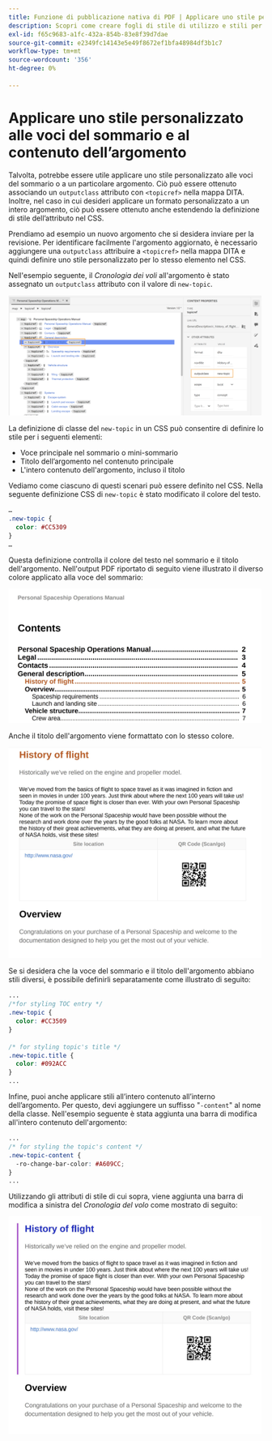 ```yaml
---
title: Funzione di pubblicazione nativa di PDF | Applicare uno stile personalizzato alle voci del sommario e al contenuto dell’argomento
description: Scopri come creare fogli di stile di utilizzo e stili per i contenuti.
exl-id: f65c9683-a1fc-432a-854b-83e8f39d7dae
source-git-commit: e2349fc14143e5e49f8672ef1bfa48984df3b1c7
workflow-type: tm+mt
source-wordcount: '356'
ht-degree: 0%

---
```


# Applicare uno stile personalizzato alle voci del sommario e al contenuto dell’argomento

Talvolta, potrebbe essere utile applicare uno stile personalizzato alle voci del sommario o a un particolare argomento. Ciò può essere ottenuto associando un `outputclass` attributo con `<topicref>` nella mappa DITA. Inoltre, nel caso in cui desideri applicare un formato personalizzato a un intero argomento, ciò può essere ottenuto anche estendendo la definizione di stile dell’attributo nel CSS.

Prendiamo ad esempio un nuovo argomento che si desidera inviare per la revisione. Per identificare facilmente l&#39;argomento aggiornato, è necessario aggiungere una `outputclass` attribuire a `<topicref>` nella mappa DITA e quindi definire uno stile personalizzato per lo stesso elemento nel CSS.

Nell&#39;esempio seguente, il *Cronologia dei voli* all&#39;argomento è stato assegnato un `outputclass` attributo con il valore di `new-topic`.

<img src="./assets/new-topic-attribute-in-map.png" width="500">

La definizione di classe del `new-topic` in un CSS può consentire di definire lo stile per i seguenti elementi:
* Voce principale nel sommario o mini-sommario
* Titolo dell’argomento nel contenuto principale
* L&#39;intero contenuto dell&#39;argomento, incluso il titolo

Vediamo come ciascuno di questi scenari può essere definito nel CSS. Nella seguente definizione CSS di `new-topic` è stato modificato il colore del testo.

```css
…
.new-topic {
  color: #CC5309
}
…
```

Questa definizione controlla il colore del testo nel sommario e il titolo dell&#39;argomento. Nell&#39;output PDF riportato di seguito viene illustrato il diverso colore applicato alla voce del sommario:

<img src="./assets/pdf-output-toc-entry.jpg" width="500">

Anche il titolo dell&#39;argomento viene formattato con lo stesso colore.

<img src="./assets/pdf-output-topic-title.jpg" width="500">

Se si desidera che la voce del sommario e il titolo dell&#39;argomento abbiano stili diversi, è possibile definirli separatamente come illustrato di seguito:

```css
...
/*for styling TOC entry */
.new-topic {
  color: #CC3509
}

/* for styling topic's title */
.new-topic.title {
  color: #092ACC
}
...
```

Infine, puoi anche applicare stili all’intero contenuto all’interno dell’argomento. Per questo, devi aggiungere un suffisso &quot;`-content`&quot; al nome della classe. Nell&#39;esempio seguente è stata aggiunta una barra di modifica all&#39;intero contenuto dell&#39;argomento:

```css
...
/* for styling the topic's content */
.new-topic-content {
  -ro-change-bar-color: #A609CC;
}
...
```

Utilizzando gli attributi di stile di cui sopra, viene aggiunta una barra di modifica a sinistra del *Cronologia del volo* come mostrato di seguito:

<img src="./assets/pdf-output-topic-content.jpg" width="500">
